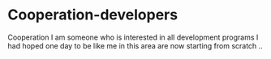 # Cooperation-developers
Cooperation 
I am someone who is interested in all development programs I had hoped one day to be like me in this area are now starting from scratch ..
